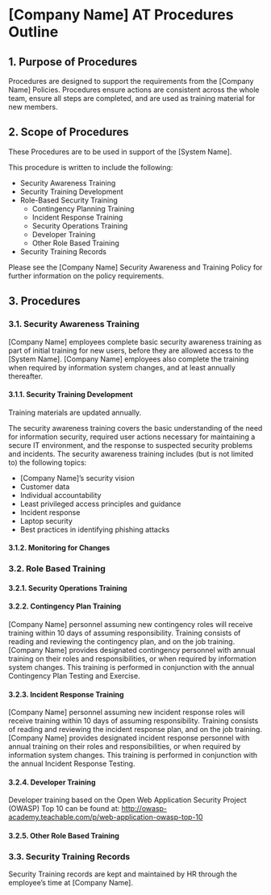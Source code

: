 # [Company Name] AT Procedures Outline
## 1.	Purpose of Procedures
Procedures are designed to support the requirements from the [Company Name] Policies.  Procedures ensure actions are consistent across the whole team, ensure all steps are completed, and are used as training material for new members.

## 2.	Scope of Procedures
These Procedures are to be used in support of the [System Name].

This procedure is written to include the following:
* Security Awareness Training
* Security Training Development
* Role-Based Security Training
  * Contingency Planning Training
  * Incident Response Training
  * Security Operations Training
  * Developer Training
  * Other Role Based Training
* Security Training Records

Please see the [Company Name] Security Awareness and Training Policy for further information on the policy requirements.
## 3. Procedures
### 3.1. Security Awareness Training
[Company Name] employees complete basic security awareness training as part of initial training for new users, before they are allowed access to the [System Name].  [Company Name] employees also complete the training when required by information system changes, and at least annually thereafter.

#### 3.1.1.	Security Training Development
Training materials are updated annually.

The security awareness training covers the basic understanding of the need for information security, required user actions necessary for maintaining a secure IT environment, and the response to suspected security problems and incidents. The security awareness training includes (but is not limited to) the following topics:
* [Company Name]’s security vision
* Customer data
* Individual accountability
* Least privileged access principles and guidance
* Incident response
* Laptop security
* Best practices in identifying phishing attacks

#### 3.1.2.	Monitoring for Changes

### 3.2.	Role Based Training

#### 3.2.1.	Security Operations Training

#### 3.2.2.	Contingency Plan Training
[Company Name] personnel assuming new contingency roles will receive training within 10 days of assuming responsibility.
Training consists of reading and reviewing the contingency plan, and on the job training.
[Company Name] provides designated contingency personnel with annual training on their roles and responsibilities, or when required by information system changes.  This training is performed in conjunction with the annual Contingency Plan Testing and Exercise.

#### 3.2.3.	Incident Response Training
[Company Name] personnel assuming new incident response roles will receive training within 10 days of assuming responsibility.
Training consists of reading and reviewing the incident response plan, and on the job training.
[Company Name] provides designated incident response personnel with annual training on their roles and responsibilities, or when required by information system changes.  This training is performed in conjunction with the annual Incident Response Testing.

#### 3.2.4.	Developer Training
Developer training based on the Open Web Application Security Project (OWASP) Top 10 can be found at: http://owasp-academy.teachable.com/p/web-application-owasp-top-10

#### 3.2.5.	Other Role Based Training

### 3.3.	Security Training Records
Security Training records are kept and maintained by HR through the employee’s time at [Company Name].
